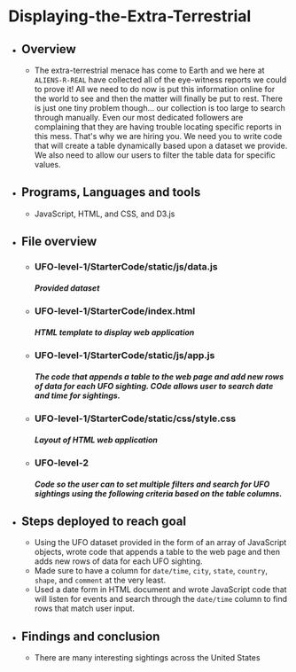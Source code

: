 # Displaying-the-Extra-Terrestrial



- ## Overview
  - The extra-terrestrial menace has come to Earth and we here at `ALIENS-R-REAL` have collected all of the eye-witness reports we could to prove it! All we need to do now is put this information online for the world to see and then the matter will finally be put to rest.
There is just one tiny problem though... our collection is too large to search through manually. Even our most dedicated followers are complaining that they are having trouble locating specific reports in this mess.
That's why we are hiring you. We need you to write code that will create a table dynamically based upon a dataset we provide. We also need to allow our users to filter the table data for specific values. 

- ## Programs, Languages and tools
  - JavaScript, HTML, and CSS, and D3.js

- ## File overview
  - ### UFO-level-1/StarterCode/static/js/data.js
    ##### Provided dataset
  - ### UFO-level-1/StarterCode/index.html
    ##### HTML template to display web application
  - ### UFO-level-1/StarterCode/static/js/app.js 
    ##### The code that appends a table to the web page and add new rows of data for each UFO sighting. COde allows user to search date and time for sightings. 
  - ### UFO-level-1/StarterCode/static/css/style.css
    ##### Layout of HTML web application
  - ### UFO-level-2
    ##### Code so the user can to set multiple filters and search for UFO sightings using the following criteria based on the table columns.

- ## Steps deployed to reach goal
    - Using the UFO dataset provided in the form of an array of JavaScript objects, wrote code that appends a table to the web page and then adds new rows of data for each UFO sighting.
    - Made sure to have a column for `date/time`, `city`, `state`, `country`, `shape`, and `comment` at the very least.
    - Used a date form in  HTML document and wrote JavaScript code that will listen for events and search through the `date/time` column to find rows that match user input.

- ## Findings and conclusion
    - There are many interesting sightings across the United States
